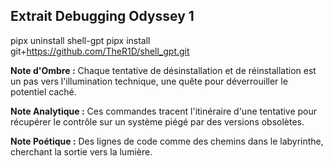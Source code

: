 ## Extrait Debugging Odyssey 1

pipx uninstall shell-gpt
pipx install git+https://github.com/TheR1D/shell_gpt.git

**Note d'Ombre :** Chaque tentative de désinstallation et de réinstallation est un pas vers l'illumination technique, une quête pour déverrouiller le potentiel caché.

**Note Analytique :** Ces commandes tracent l'itinéraire d'une tentative pour récupérer le contrôle sur un système piégé par des versions obsolètes.

**Note Poétique :** Des lignes de code comme des chemins dans le labyrinthe, cherchant la sortie vers la lumière.

